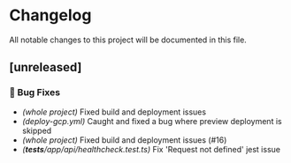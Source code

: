 # Changelog

All notable changes to this project will be documented in this file.

## [unreleased]

### 🐛 Bug Fixes

- *(whole project)* Fixed build and deployment issues
- *(deploy-gcp.yml)* Caught and fixed a bug where preview deployment is skipped
- *(whole project)* Fixed build and deployment issues (#16)
- *(__tests__/app/api/healthcheck.test.ts)* Fix 'Request not defined' jest issue

<!-- generated by git-cliff -->
